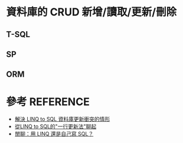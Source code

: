 # 資料庫的 CRUD 新增/讀取/更新/刪除

## T-SQL
## SP
## ORM

# 參考 REFERENCE

* [解決 LINQ to SQL 資料庫更新衝突的情形](https://blog.miniasp.com/post/2008/05/24/Resolve-LINQ-to-SQL-Change-Conflict-Exception.aspx)
* [從LINQ to SQL的"一行更新法"聊起](http://blog.darkthread.net/post-2009-07-14-linq-to-sql-research1.aspx)
* [閒聊：用 LINQ 還是自己寫 SQL？](http://blog.darkthread.net/post-2017-05-08-linq-or-direct-sql.aspx)
